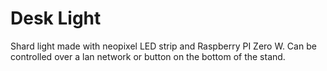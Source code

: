 # Desk Light

Shard light made with neopixel LED strip and Raspberry PI Zero W. Can be controlled over a lan network or button on the bottom of the stand.